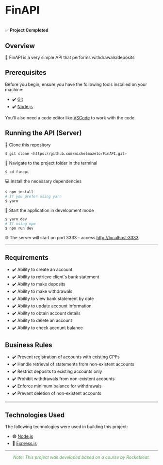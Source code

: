 # <p style="font-size: 36px; font-weight: bold; text-align: left;">FinAPI</p>
✅ **Project Completed**

## Overview
🚀 FinAPI is a very simple API that performs withdrawals/deposits

## Prerequisites
Before you begin, ensure you have the following tools installed on your machine:
- ✔️ [Git](https://git-scm.com)
- ✔️ [Node.js](https://nodejs.org/en/)

You'll also need a code editor like [VSCode](https://code.visualstudio.com/) to work with the code.

## Running the API (Server)


🔽 Clone this repository
```bash
$ git clone <https://github.com/michelmazeto/FinAPI.git>
````

📂 Navigate to the project folder in the terminal
```bash
$ cd finapi
```

💻 Install the necessary dependencies
```bash
$ npm install
# If you prefer using yarn
$ yarn
```

🚀 Start the application in development mode
```bash
$ yarn dev
# If using npm
$ npm run dev
```

🌐 The server will start on port 3333 - access <http://localhost:3333>

---

## Requirements
- ✔️ Ability to create an account
- ✔️ Ability to retrieve client's bank statement
- ✔️ Ability to make deposits
- ✔️ Ability to make withdrawals
- ✔️ Ability to view bank statement by date
- ✔️ Ability to update account information
- ✔️ Ability to obtain account details
- ✔️ Ability to delete an account
- ✔️ Ability to check account balance

## Business Rules
- ✔️ Prevent registration of accounts with existing CPFs
- ✔️ Handle retrieval of statements from non-existent accounts
- ✔️ Restrict deposits to existing accounts only
- ✔️ Prohibit withdrawals from non-existent accounts
- ✔️ Enforce minimum balance for withdrawals
- ✔️ Prevent deletion of non-existent accounts

---
## Technologies Used

The following technologies were used in building this project:

- 🟢 [Node.js](https://nodejs.org/en/)
- 🔵 [Express.js](https://expressjs.com)

---

<div align="center">
  <p style="font-size: 14px; color: #60a360;">
    <em>Note: This project was developed based on a course by Rocketseat.</em>
  </p>
</div>
